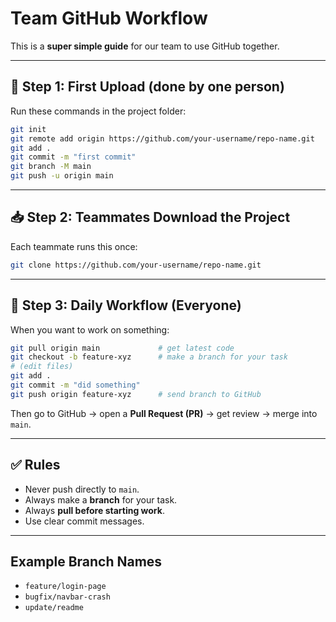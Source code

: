 # Team GitHub Workflow

This is a **super simple guide** for our team to use GitHub together.

---

## 🚀 Step 1: First Upload (done by one person)
Run these commands in the project folder:

```bash
git init
git remote add origin https://github.com/your-username/repo-name.git
git add .
git commit -m "first commit"
git branch -M main
git push -u origin main
```

---

## 📥 Step 2: Teammates Download the Project
Each teammate runs this once:

```bash
git clone https://github.com/your-username/repo-name.git
```

---

## 🔄 Step 3: Daily Workflow (Everyone)
When you want to work on something:

```bash
git pull origin main             # get latest code
git checkout -b feature-xyz      # make a branch for your task
# (edit files)
git add .                        
git commit -m "did something"    
git push origin feature-xyz      # send branch to GitHub
```

Then go to GitHub → open a **Pull Request (PR)** → get review → merge into `main`.

---

## ✅ Rules
- Never push directly to `main`.  
- Always make a **branch** for your task.  
- Always **pull before starting work**.  
- Use clear commit messages.  

---

## Example Branch Names
- `feature/login-page`
- `bugfix/navbar-crash`
- `update/readme`
